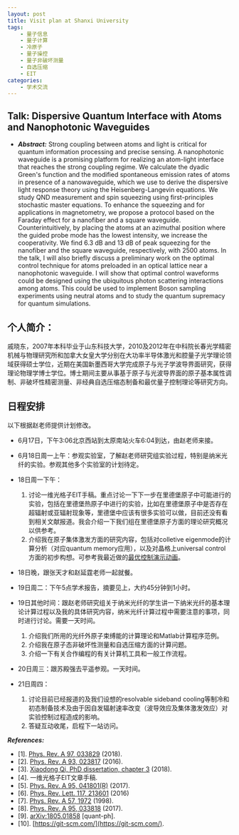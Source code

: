 ```yaml
---
layout: post
title: Visit plan at Shanxi University
tags:
    - 量子信息
    - 量子计算
    - 冷原子
    - 量子操控
    - 量子非破坏测量
    - 自选压缩
    - EIT
categories:
    - 学术交流
---
```


## Talk: Dispersive Quantum Interface with Atoms and Nanophotonic Waveguides

+ ***Abstract:*** Strong coupling between atoms and light is critical for quantum information processing and precise sensing. A nanophotonic waveguide is a promising platform for realizing an atom-light interface that reaches the strong coupling regime.
We calculate the dyadic Green's function and the modified spontaneous emission rates of atoms in presence of a nanowaveguide, which we use to derive the dispersive light response theory using the Heisenberg-Langevin equations.
    We study QND measurement and spin squeezing using first-principles stochastic master equations.
    To enhance the squeezing and for applications in magnetometry, we propose a protocol based on the Faraday effect for a nanofiber and a square waveguide. Counterintuitively, by placing the atoms at an azimuthal position where the guided probe mode has the lowest intensity, we increase the cooperativity. We find 6.3  dB and 13 dB of peak squeezing for the nanofiber and the square waveguide, respectively, with 2500 atoms.
    In the talk, I will also briefly discuss a preliminary work on the optimal control technique for atoms preloaded in an optical lattice near a nanophotonic waveguide. I will show that optimal control waveforms could be designed using the ubiquitous photon scattering interactions among atoms. This could be used to implement Boson sampling experiments using neutral atoms and to study the quantum supremacy for quantum simulations.

## 个人简介：
戚晓东，2007年本科毕业于山东科技大学，2010及2012年在中科院长春光学精密机械与物理研究所和加拿大女皇大学分别在大功率半导体激光和腔量子光学理论领域获得硕士学位，近期在美国新墨西哥大学完成原子与光子学波导界面研究，获得理论物理学博士学位。博士期间主要从事基于原子与光波导界面的原子基本属性调制、非破坏性精密测量、非经典自选压缩态制备和最优量子控制理论等研究方向。

## 日程安排
以下根据赵老师提供计划修改。

+ 6月17日，下午3:06北京西站到太原南站火车6:04到达，由赵老师来接。
+ 6月18日周一上午：参观实验室，了解赵老师研究组实验过程，特别是纳米光纤的实验。参观其他多个实验室的计划待定。
+ 18日周一下午：
    1. 讨论一维光格子EIT手稿。重点讨论一下下一步在里德堡原子中可能进行的实验，包括在里德堡热原子中进行的实验，比如在里德堡原子中是否存在超辐射或亚辐射现象等，里德堡中应该有很多实验可以做，目前还没有看到相关文献报道。我会介绍一下我们组在里德堡原子方面的理论研究概况以供参考。
    2. 介绍我在原子集体激发方面的研究内容，包括对colletive eigenmode的计算分析（对应quantum memory应用），以及对晶格上universal control方面的初步构想。可参考我最近做的[最优控制演示动画](https://v.youku.com/v_show/id_XMzY1NjYxOTE2NA.html)。
+ 18日晚，跟张天才和赵延霆老师一起就餐。

+ 19日周二：下午5点学术报告，摘要见上，大约45分钟到1小时。
+ 19日其他时间：跟赵老师研究组关于纳米光纤的学生讲一下纳米光纤的基本理论计算过程以及我的具体研究内容，纳米光纤计算过程中需要注意的事项，同时进行讨论。需要一天时间。
    1. 介绍我们所用的光纤外原子束缚能的计算理论和Matlab计算程序范例。
    2. 介绍我在原子态非破坏性测量和自选压缩方面的计算问题。
    3. 介绍一下有关合作编程的有关计算机工具和一般工作流程。
+ 20日周三：跟苏殿强去平遥参观。一天时间。
+ 21日周四：
    1. 讨论目前已经报道的及我们设想的resolvable sideband cooling等制冷和初态制备技术及由于因自发辐射速率改变（波导效应及集体激发效应）对实验控制过程造成的影响。
    2. 答疑互动收尾，启程下一站访问。


***References:***

+ [1]. [Phys. Rev. A 97, 033829](https://dx.doi.org/10.1103/PhysRevA.97.033829) (2018).
+ [2]. [Phys. Rev. A 93, 023817](https://dx.doi.org/10.1103/PhysRevA.93.023817) (2016).
+ [3]. [Xiaodong Qi, PhD dissertation, chapter 3](https://dx.doi.org/10.5281/zenodo.1216258) (2018).
+ [4]. 一维光格子EIT文章手稿.
+ [5]. [Phys. Rev. A 95, 041801(R)](https://journals.aps.org/pra/abstract/10.1103/PhysRevA.95.041801) (2017).
+ [6]. [Phys. Rev. Lett. 117, 213601](https://journals.aps.org/prl/abstract/10.1103/PhysRevLett.117.213601) (2016)
+ [7]. [Phys. Rev. A 57, 1972](https://dx.doi.org/10.1103/PhysRevA.57.1972) (1998).
+ [8]. [Phys. Rev. A 95, 033818](https://link.aps.org/doi/10.1103/PhysRevA.95.033818) (2017).
+ [9]. [arXiv:1805.01858](https://arxiv.org/abs/1805.01858) [quant-ph].
+ [10]. [https://git-scm.com/](https://git-scm.com/).
